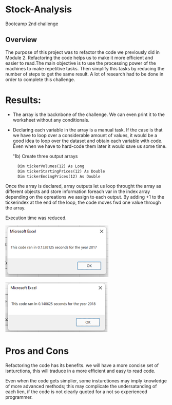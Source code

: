 # Stock-Analysis
Bootcamp 2nd challenge

 ## Overview 

The purpose of this project was to refactor the code we previously did in Module 2. 
Refactoring the code helps us to make it more efficient and easier to read.The main objective is to use the processing power of the machines
to make repetitive tasks. Then simplify this tasks by reducing the number of steps to get the same result.
A lot of research had to be done in order to complete this challenge. 

 # Results: 

- The array is the backnbone of the challenge. We can even print it to the worksheet without any conditionals. 
- Declaring each variable in the array is a manual task. If the case is that we have to loop over a considerable amount of values, it would be a good idea to loop over the dataset and obtain each variable with code. Even when we have to hard-code them later it would save us some time. 

    '1b) Create three output arrays
    
        Dim tickerVolumes(12) As Long
        Dim tickerStartingPrices(12) As Double
        Dim tickerEndingPrices(12) As Double
    
Once the array is declared, array outputs let us loop throught the array as different objects and store information foreach var in the index array depending on the opreations we assign to each output. 
By adding +1 to the tickerindex at the end of the loop, the code moves fwd one value through the array. 

Execution time was reduced.

![2017](https://github.com/dpiedra86/Stock-Analysis/blob/main/Resources/VBA_Challenge_2017.png)

![2018](https://github.com/dpiedra86/Stock-Analysis/blob/main/Resources/VBA_Challenge_2018.png)


# Pros and Cons

Refactoring the code has its benefits. we will have a more concise set of isnturctions, this will traduce in a more efficient and easy to read code. 

Even when the code gets simplier, some insturctiones may imply knowledge of more advanced methods; this may complicate the undersatanding of each lien,  if the code is not clearly quoted for a not so experienced programmer. 







